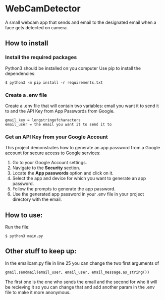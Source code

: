# WebCamDetector

A small webcam app that sends and email to the designated email when a face gets detected on camera.

## How to install

### Install the required packages

Python3 should be installed on you computer
Use pip to install the dependencies:
```console
$ python3 -m pip install -r requirements.txt
```

### Create a .env file

Create a .env file that will contain two variables: email you want it to send it to and the API Key from App Passwords from Google.

```
gmail_key = longstringofcharacters
email_user = the email you want it to send it to
```

### Get an API Key from your Google Account

This project demonstrates how to generate an app password from a Google account for secure access to Google services:

1. Go to your Google Account settings.
2. Navigate to the **Security** section.
3. Locate the **App passwords** option and click on it.
4. Select the app and device for which you want to generate an app password.
5. Follow the prompts to generate the app password.
6. Use the generated app password in your .env file in your project directory with the email.

## How to use:
Run the file:
```commandline
$ python3 main.py
```

## Other stuff to keep up:

In the emailcam.py file in line 25 you can change the two first arguments of 
```python
gmail.sendmail(email_user, email_user, email_message.as_string())
```
 The first one is the one who sends the email and the second for who it will be recieving it so you can change that and add another param in the .env file to make it more anonymous.
